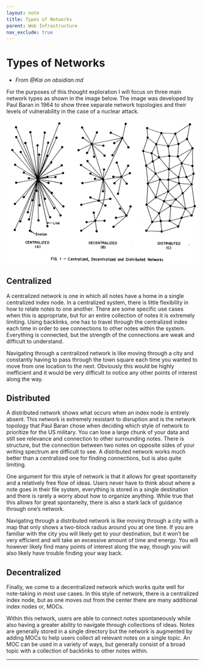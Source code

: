 ```yaml
---
layout: note
title: Types of Networks
parent: Web Infrastructure
nav_exclude: true
---
```


# Types of Networks

- _From @Kai on obsidian.md_

For the purposes of this thought exploration I will focus on three main network types as shown in the image below. The image was developed by Paul Baran in 1964 to show three separate network topologies and their levels of vulnerability in the case of a nuclear attack.

![Types of Networks](./attachments/types-of-networks.png)

## Centralized

A centralized network is one in which all notes have a home in a single centralized index node. In a centralized system, there is little flexibility in how to relate notes to one another. There are some specific use cases when this is appropriate, but for an entire collection of notes it is extremely limiting. Using backlinks, one has to travel through the centralized index each time in order to see connections to other notes within the system. Everything is connected, but the strength of the connections are weak and difficult to understand.

Navigating through a centralized network is like moving through a city and constantly having to pass through the town square each time you wanted to move from one location to the next. Obviously this would be highly inefficient and it would be very difficult to notice any other points of interest along the way.

## Distributed

A distributed network shows what occurs when an index node is entirely absent. This network is extremely resistant to disruption and is the network topology that Paul Baran chose when deciding which style of network to prioritize for the US military. You can lose a large chunk of your data and still see relevance and connection to other surrounding notes. There is structure, but the connection between two notes on opposite sides of your writing spectrum are difficult to see. A distributed network works much better than a centralized one for finding connections, but is also quite limiting.

One argument for this style of network is that it allows for great spontaneity and a relatively free flow of ideas. Users never have to think about where a note goes in their file system, everything is stored in a single destination and there is rarely a worry about how to organize anything. While true that this allows for great spontaneity, there is also a stark lack of guidance through one’s network.

Navigating through a distributed network is like moving through a city with a map that only shows a two-block radius around you at one time. If you are familiar with the city you will likely get to your destination, but it won’t be very efficient and will take an excessive amount of time and energy. You will however likely find many points of interest along the way, though you will also likely have trouble finding your way back.

## Decentralized

Finally, we come to a decentralized network which works quite well for note-taking in most use cases. In this style of network, there is a centralized index node, but as one moves out from the center there are many additional index nodes or, MOCs.

Within this network, users are able to connect notes spontaneously while also having a greater ability to navigate through collections of ideas. Notes are generally stored in a single directory but the network is augmented by adding MOCs to help users collect all relevant notes on a single topic. An MOC can be used in a variety of ways, but generally consist of a broad topic with a collection of backlinks to other notes within.

---
